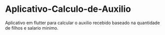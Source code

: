 # Aplicativo-Calculo-de-Auxilio
Aplicativo em flutter para calcular o auxilio recebido baseado na quantidade de filhos e salario minimo.
